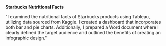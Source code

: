 **Starbucks Nutritional Facts**

"I examined the nutritional facts of Starbucks products using Tableau, utilizing data sourced from Kaggle. I created a dashboard that incorporates both bar and pie charts. Additionally, I prepared a Word document where I clearly defined the target audience and outlined the benefits of creating an infographic design."
